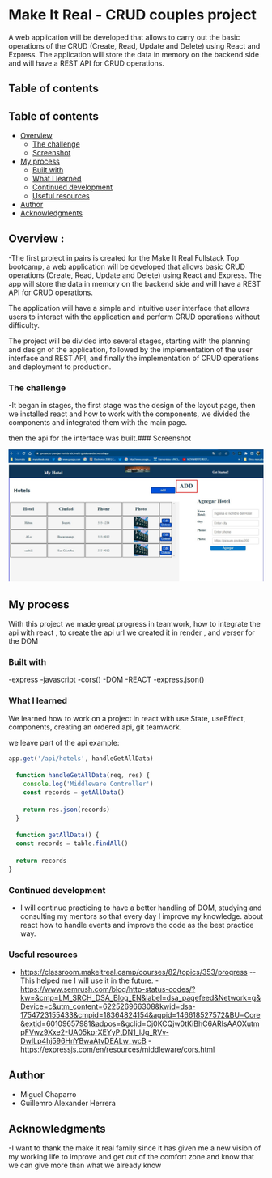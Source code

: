 # Make It Real - CRUD couples project 

A web application will be developed that allows to carry out the basic operations of the CRUD (Create, Read, Update and Delete) using React and Express. The application will store the data in memory on the backend side and will have a REST API for CRUD operations.

## Table of contents

## Table of contents

- [Overview](#overview)
  - [The challenge](#the-challenge)
  - [Screenshot](#screenshot)
- [My process](#my-process)
  - [Built with](#built-with)
  - [What I learned](#what-i-learned)
  - [Continued development](#continued-development)
  - [Useful resources](#useful-resources)
- [Author](#author)
- [Acknowledgments](#acknowledgments)


## Overview :
-The first project in pairs is created for the Make It Real Fullstack Top bootcamp, a web application will be developed that allows basic CRUD operations (Create, Read, Update and Delete) using React and Express. The app will store the data in memory on the backend side and will have a REST API for CRUD operations.

The application will have a simple and intuitive user interface that allows users to interact with the application and perform CRUD operations without difficulty.

The project will be divided into several stages, starting with the planning and design of the application, followed by the implementation of the user interface and REST API, and finally the implementation of CRUD operations and deployment to production.

### The challenge
-It began in stages, the first stage was the design of the layout page, then we installed react and how to work with the components, we divided the components and integrated them with the main page.

then the api for the interface was built.### Screenshot

![](./public/Screenshot_2.jpg)



## My process

With this project we made great progress in teamwork, how to integrate the api with react , to create the api url we created it in render , and verser for the DOM

### Built with

-express
-javascript
-cors()
-DOM
-REACT
-express.json()

### What I learned



We learned how to work on a project in react with use State, useEffect, components, creating an ordered api, git teamwork.

we leave part of the api example:

```js
app.get('/api/hotels', handleGetAllData)

  function handleGetAllData(req, res) {
    console.log('Middleware Controller')
    const records = getAllData()
  
    return res.json(records)
  }

  function getAllData() {
  const records = table.findAll()

  return records
}

```

### Continued development
- I will continue practicing to have a better handling of DOM, studying and consulting my mentors so that every day I improve my knowledge. about react how to handle events and improve the code as the best practice way.

 ### Useful resources
- https://classroom.makeitreal.camp/courses/82/topics/353/progress -- This helped me I will use it in the future.
-https://www.semrush.com/blog/http-status-codes/?kw=&cmp=LM_SRCH_DSA_Blog_EN&label=dsa_pagefeed&Network=g&Device=c&utm_content=622526966308&kwid=dsa-1754723155433&cmpid=18364824154&agpid=146618527572&BU=Core&extid=60109657981&adpos=&gclid=Cj0KCQjw0tKiBhC6ARIsAAOXutmpFVwz9Xxe2-UA05kprXEYyPtDN1_lJg_RVv-DwILp4hj596HnYBwaAtvDEALw_wcB
-https://expressjs.com/en/resources/middleware/cors.html

## Author

- Miguel Chaparro
- Guillemro Alexander Herrera

## Acknowledgments

-I want to thank the make it real family since it has given me a new vision of my working life to improve and get out of the comfort zone and know that we can give more than what we already know
